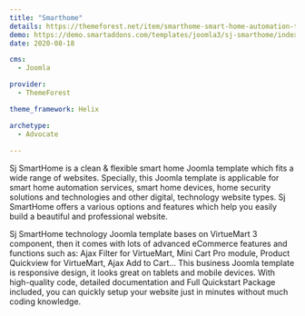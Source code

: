 ```yaml
---
title: "Smarthome"
details: https://themeforest.net/item/smarthome-smart-home-automation-technologies-joomla-template/28174838
demo: https://demo.smartaddons.com/templates/joomla3/sj-smarthome/index.php/en/
date: 2020-08-18

cms: 
  - Joomla

provider: 
  - ThemeForest

theme_framework: Helix

archetype:
  - Advocate
  
---
```


Sj SmartHome is a clean & flexible smart home Joomla template which fits a wide range of websites. Specially, this Joomla template is applicable for smart home automation services, smart home devices, home security solutions and technologies and other digital, technology website types. Sj SmartHome offers a various options and features which help you easily build a beautiful and professional website.

Sj SmartHome technology Joomla template bases on VirtueMart 3 component, then it comes with lots of advanced eCommerce features and functions such as: Ajax Filter for VirtueMart, Mini Cart Pro module, Product Quickview for VirtueMart, Ajax Add to Cart… This business Joomla template is responsive design, it looks great on tablets and mobile devices. With high-quality code, detailed documentation and Full Quickstart Package included, you can quickly setup your website just in minutes without much coding knowledge.
